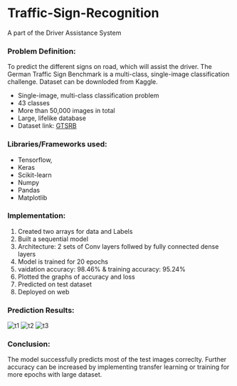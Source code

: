 # Traffic-Sign-Recognition
A part of the Driver Assistance System

### Problem Definition:
To predict the different signs on road, which will assist the driver. The German Traffic Sign Benchmark is a multi-class, single-image classification challenge. Dataset can be downloded from Kaggle. 
- Single-image, multi-class classification problem
- 43 classes
- More than 50,000 images in total
- Large, lifelike database
- Dataset link: [GTSRB](https://www.kaggle.com/meowmeowmeowmeowmeow/gtsrb-german-traffic-sign)

### Libraries/Frameworks used:
- Tensorflow,
- Keras
- Scikit-learn
- Numpy
- Pandas
- Matplotlib

### Implementation:
1. Created two arrays for data and Labels
2. Built a sequential model
3. Architecture: 2 sets of Conv layers follwed by fully connected dense layers
4. Model is trained for 20 epochs
5. vaidation accuracy: 98.46% & training accuracy: 95.24%
6. Plotted the graphs of accuracy and loss
7. Predicted on test dataset
8. Deployed on web

### Prediction Results:
![t1](https://user-images.githubusercontent.com/59173499/133098452-26f2bb00-af5b-48cc-907e-2209ab8e461c.PNG)
![t2](https://user-images.githubusercontent.com/59173499/133098482-3e1b3f3a-9ef6-4105-ae68-8b5e0bd50947.PNG)
![t3](https://user-images.githubusercontent.com/59173499/133098507-dd112fd2-3bfe-46e1-8f5c-b2d418a147de.PNG)

### Conclusion:
The model successfully predicts most of the test images correclty. Further accuracy can be increased by implementing transfer learning or training for more epochs with large dataset. 
